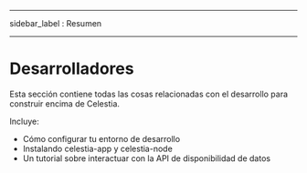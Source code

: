 - - -
sidebar_label : Resumen
- - -

# Desarrolladores

Esta sección contiene todas las cosas relacionadas con el desarrollo para construir encima de Celestia.

Incluye:

* Cómo configurar tu entorno de desarrollo
* Instalando celestia-app y celestia-node
* Un tutorial sobre interactuar con la API de disponibilidad de datos
